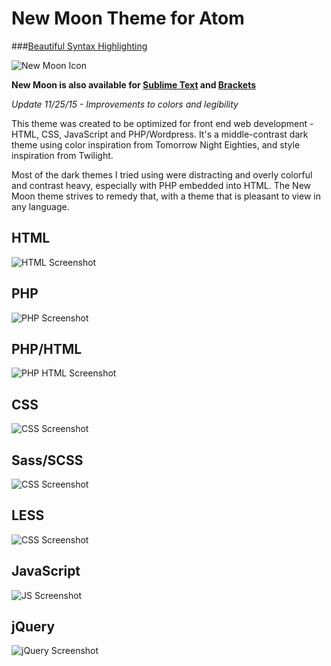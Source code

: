 New Moon Theme for Atom
===========================
###[Beautiful Syntax Highlighting](http://taniarascia.github.io/new-moon/)

![New Moon Icon](https://raw.githubusercontent.com/taniarascia/new-moon/master/images/newmoon.png)

**New Moon is also available for [Sublime Text](https://github.com/taniarascia/new-moon-sublime) and [Brackets](https://github.com/taniarascia/new-moon)**

*Update 11/25/15 - Improvements to colors and legibility*

This theme was created to be optimized for front end web development - HTML, CSS, JavaScript and PHP/Wordpress. It's a middle-contrast dark theme using color inspiration from Tomorrow Night Eighties, and style inspiration from Twilight.

Most of the dark themes I tried using were distracting and overly colorful and contrast heavy, especially with PHP embedded into HTML. The New Moon theme strives to remedy that, with a theme that is pleasant to view in any language.

## HTML
![HTML Screenshot](https://raw.githubusercontent.com/taniarascia/new-moon-atom-syntax/master/images/html.png)

## PHP
![PHP Screenshot](https://raw.githubusercontent.com/taniarascia/new-moon-atom-syntax/master/images/php.png)

## PHP/HTML
![PHP HTML Screenshot](https://raw.githubusercontent.com/taniarascia/new-moon-atom-syntax/master/images/htmlphp.png)

## CSS
![CSS Screenshot](https://raw.githubusercontent.com/taniarascia/new-moon-atom-syntax/master/images/css.png)

## Sass/SCSS
![CSS Screenshot](https://raw.githubusercontent.com/taniarascia/new-moon-atom-syntax/master/images/scss.png)

## LESS
![CSS Screenshot](https://raw.githubusercontent.com/taniarascia/new-moon-atom-syntax/master/images/less.png)

## JavaScript
![JS Screenshot](https://raw.githubusercontent.com/taniarascia/new-moon-atom-syntax/master/images/js.png)

## jQuery
![jQuery Screenshot](https://raw.githubusercontent.com/taniarascia/new-moon-atom-syntax/master/images/jquery.png) 
